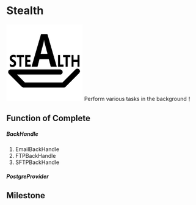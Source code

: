 # Stealth
<img src="https://github.com/ProgrameLife/Stealth/blob/master/StealthSolution/Stealth.png" alt="GitHub" title="Ocelot.JwtAuthorize" width="200" height="200" />
Perform various tasks in the background！

## Function of Complete
##### BackHandle
1. EmailBackHandle
2. FTPBackHandle
3. SFTPBackHandle

##### PostgreProvider


## Milestone

